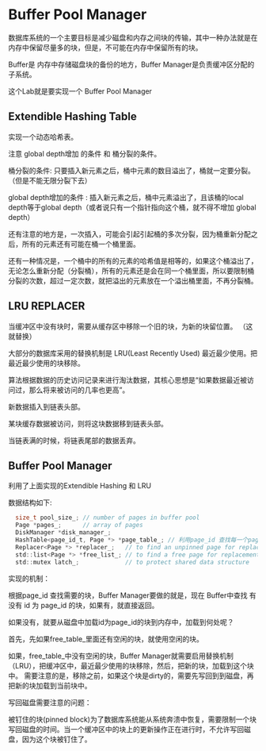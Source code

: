 # Buffer Pool Manager 

数据库系统的一个主要目标是减少磁盘和内存之间块的传输，其中一种办法就是在内存中保留尽量多的块，但是，不可能在内存中保留所有的块。

Buffer是 内存中存储磁盘块的备份的地方，Buffer Manager是负责缓冲区分配的子系统。

这个Lab就是要实现一个 Buffer Pool Manager

## Extendible Hashing Table 

实现一个动态哈希表。

注意 global depth增加 的条件 和 桶分裂的条件。

桶分裂的条件: 只要插入新元素之后，桶中元素的数目溢出了，桶就一定要分裂。 （但是不能无限分裂下去）

global depth增加的条件 : 插入新元素之后，桶中元素溢出了，且该桶的local depth等于global depth（或者说只有一个指针指向这个桶，就不得不增加 global depth）

还有注意的地方是，一次插入，可能会引起引起桶的多次分裂，因为桶重新分配之后，所有的元素还有可能在桶一个桶里面。

还有一种情况是，一个桶中的所有的元素的哈希值是相等的，如果这个桶溢出了，无论怎么重新分配（分裂桶），所有的元素还是会在同一个桶里面，所以要限制桶分裂的次数，超过一定次数，就把溢出的元素放在一个溢出桶里面，不再分裂桶。 

## LRU REPLACER 

当缓冲区中没有块时，需要从缓存区中移除一个旧的块，为新的块留位置。 （这就替换）

大部分的数据库采用的替换机制是 LRU(Least Recently Used) 最近最少使用。把最近最少使用的块移除。

算法根据数据的历史访问记录来进行淘汰数据，其核心思想是“如果数据最近被访问过，那么将来被访问的几率也更高”。 

新数据插入到链表头部。 

某块缓存数据被访问，则将这块数据移到链表头部。 

当链表满的时候，将链表尾部的数据丢弃。

## Buffer Pool Manager 

利用了上面实现的Extendible Hashing 和 LRU

数据结构如下:

```c
  size_t pool_size_; // number of pages in buffer pool
  Page *pages_;      // array of pages
  DiskManager *disk_manager_;
  HashTable<page_id_t, Page *> *page_table_; // 利用page_id 查找每一个page 
  Replacer<Page *> *replacer_;   // to find an unpinned page for replacement
  std::list<Page *> *free_list_; // to find a free page for replacement
  std::mutex latch_;             // to protect shared data structure
```

实现的机制：

根据page_id 查找需要的块，Buffer Manager要做的就是，现在 Buffer中查找 有没有 id 为 page_id 的块，如果有，就直接返回。

如果没有，就要从磁盘中加载id为page_id的块到内存中，加载到何处呢？

首先，先如果free_table_里面还有空闲的块，就使用空闲的块。

如果，free_table_中没有空闲的块，Buffer Manager就需要启用替换机制（LRU），把缓冲区中，最近最少使用的块移除，然后，把新的块，加载到这个块中。 需要注意的是，移除之前，如果这个块是dirty的，需要先写回到到磁盘，再把新的块加载到当前块中。 

写回磁盘需要注意的问题：

被钉住的块(pinned block)为了数据库系统能从系统奔溃中恢复，需要限制一个块写回磁盘的时间。当一个缓冲区中的块上的更新操作正在进行时，不允许写回磁盘，因为这个块被钉住了。 





